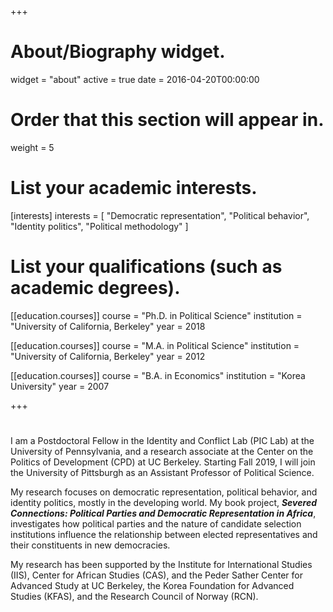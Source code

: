 +++
# About/Biography widget.
widget = "about"
active = true
date = 2016-04-20T00:00:00

# Order that this section will appear in.
weight = 5

# List your academic interests.
[interests]
  interests = [
    "Democratic representation",
    "Political behavior",
    "Identity politics",
    "Political methodology"
  ]

# List your qualifications (such as academic degrees).
[[education.courses]]
  course = "Ph.D. in Political Science"
  institution = "University of California, Berkeley"
  year = 2018

[[education.courses]]
  course = "M.A. in Political Science"
  institution = "University of California, Berkeley"
  year = 2012

[[education.courses]]
  course = "B.A. in Economics"
  institution = "Korea University"
  year = 2007
 
+++

# 

I am a Postdoctoral Fellow in the Identity and Conflict Lab (PIC Lab) at the University of Pennsylvania, and a research associate at the Center on the Politics of Development (CPD) at UC Berkeley. Starting Fall 2019, I will join the University of Pittsburgh as an Assistant Professor of Political Science.

My research focuses on democratic representation, political behavior, and identity politics, mostly in the developing world. My book project, **_Severed Connections: Political Parties and Democratic Representation in Africa_**, investigates how political parties and the nature of candidate selection institutions influence the relationship between elected representatives and their constituents in new democracies.

​My research has been supported by the Institute for International Studies (IIS), Center for African Studies (CAS), and the Peder Sather Center for Advanced Study at UC Berkeley, the Korea Foundation for Advanced Studies (KFAS), and the Research Council of Norway (RCN). 
 

